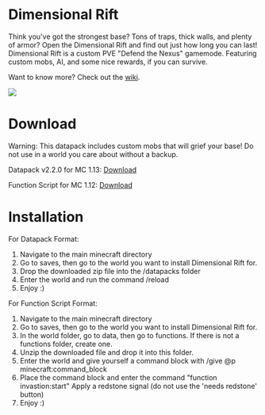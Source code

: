 # Dimensional Rift
Think you've got the strongest base? Tons of traps, thick walls, and plenty of armor? Open the Dimensional Rift and find out just how long you can last! Dimensional Rift is a custom PVE "Defend the Nexus" gamemode. Featuring custom mobs, AI, and some nice rewards, if you can survive.

Want to know more? Check out the [wiki](https://github.com/ImCoolYeah105/DimensionalRift/wiki).

<img src="https://i.imgur.com/HbNlk1v.png">

# Download

Warning: This datapack includes custom mobs that will grief your base! Do not use in a world you care about without a backup.

Datapack v2.2.0 for MC 1.13: [Download](https://www.dropbox.com/s/8xdk6oyzga4nr5p/DimensionalRift_v2.2.0.zip?dl=1)

Function Script for MC 1.12: [Download](https://www.dropbox.com/s/zvs03fypd1bi3qm/invasion.zip?dl=1)

# Installation

For Datapack Format:
1. Navigate to the main minecraft directory
2. Go to saves, then go to the world you want to install Dimensional Rift for.
3. Drop the downloaded zip file into the /datapacks folder
4. Enter the world and run the command /reload
5. Enjoy :)

For Function Script Format:
1. Navigate to the main minecraft directory
2. Go to saves, then go to the world you want to install Dimensional Rift for.
3. In the world folder, go to data, then go to functions. If there is not a functions folder, create one.
4. Unzip the downloaded file and drop it into this folder.
5. Enter the world and give yourself a command block with /give @p minecraft:command_block
6. Place the command block and enter the command "function invastion:start" Apply a redstone signal (do not use the 'needs redstone' button)
7. Enjoy :)
